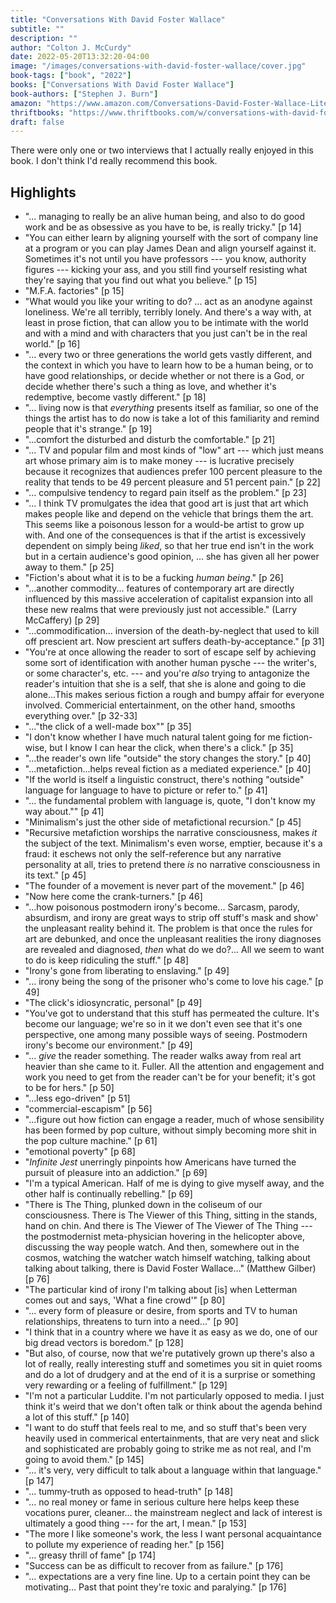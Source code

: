 ```yaml
---
title: "Conversations With David Foster Wallace"
subtitle: ""
description: ""
author: "Colton J. McCurdy"
date: 2022-05-20T13:32:20-04:00
image: "/images/conversations-with-david-foster-wallace/cover.jpg"
book-tags: ["book", "2022"]
books: ["Conversations With David Foster Wallace"]
book-authors: ["Stephen J. Burn"]
amazon: "https://www.amazon.com/Conversations-David-Foster-Wallace-Literary/dp/1617032271"
thriftbooks: "https://www.thriftbooks.com/w/conversations-with-david-foster-wallace_stephen-j-burn_burn-j-stephen/2017455/?resultid=5a5bd557-efad-430b-bea4-d45163ea057a#edition=7651672&idiq=19990590"
draft: false
---
```


There were only one or two interviews that I actually really enjoyed in this book.
I don't think I'd really recommend this book.

## Highlights

- "... managing to really be an alive human being, and also to do good work and be
as obsessive as you have to be, is really tricky." [p 14]
- "You can either learn by aligning yourself with the sort of company line at a
program or you can play James Dean and align yourself against it. Sometimes it's
not until you have professors --- you know, authority figures --- kicking your ass,
and you still find yourself resisting what they're saying that you find out what
you believe." [p 15]
- "M.F.A. factories" [p 15]
- "What would you like your writing to do? ... act as an anodyne against loneliness.
We're all terribly, terribly lonely. And there's a way with, at least in prose fiction,
that can allow you to be intimate with the world and with a mind and with characters
that you just can't be in the real world." [p 16]
- "... every two or three generations the world gets vastly different, and the context
in which you have to learn how to be a human being, or to have good relationships,
or decide whether or not there is a God, or decide whether there's such a thing
as love, and whether it's redemptive, become vastly different." [p 18]
- "... living now is that _everything_ presents itself as familiar, so one of the
things the artist has to do now is take a lot of this familiarity and remind people
that it's strange." [p 19]
- "...comfort the disturbed and disturb the comfortable." [p 21]
- "... TV and popular film and most kinds of \"low\" art --- which just means art
whose primary aim is to make money --- is lucrative precisely because it recognizes
that audiences prefer 100 percent pleasure to the reality that tends to be 49 percent
pleasure and 51 percent pain." [p 22]
- "... compulsive tendency to regard pain itself as the problem." [p 23]
- "... I think TV promulgates the idea that good art is just that art which makes
people like and depend on the vehicle that brings them the art. This seems like a
poisonous lesson for a would-be artist to grow up with. And one of the consequences
is that if the artist is excessively dependent on simply being _liked_, so that
her true end isn't in the work but in a certain audience's good opinion, ... she
has given all her power away to them." [p 25]
- "Fiction's about what it is to be a fucking _human being_." [p 26]
- "...another commodity... features of contemporary art are directly influenced
by this massive acceleration of capitalist expansion into all these new realms that
were previously just not accessible." (Larry McCaffery) [p 29]
- "...commodification... inversion of the death-by-neglect that used to kill off
prescient art. Now prescient art suffers death-by-acceptance." [p 31]
- "You're at once allowing the reader to sort of escape self by achieving some sort
of identification with another human pysche --- the writer's, or some character's, etc. ---
and you're _also_ trying to antagonize the reader's intuition that she is a self,
that she is alone and going to die alone...This makes serious fiction a rough and
bumpy affair for everyone involved. Commericial entertainment, on the other hand,
smooths everything over." [p 32-33]
- "...\"the click of a well-made box\"" [p 35]
- "I don't know whether I have much natural talent going for me fiction-wise, but
I know I can hear the click, when there's a click." [p 35]
- "...the reader's own life \"outside\" the story changes the story." [p 40]
- "...metafiction...helps reveal fiction as a mediated experience." [p 40]
- "If the world is itself a linguistic construct, there's nothing \"outside\" language
for language to have to picture or refer to." [p 41]
- "... the fundamental problem with language is, quote, \"I don't know my way about.\"" [p 41]
- "Minimalism's just the other side of metafictional recursion." [p 45]
- "Recursive metafiction worships the narrative consciousness, makes _it_ the subject
of the text. Minimalism's even worse, emptier, because it's a fraud: it eschews not
only the self-reference but any narrative personality at all, tries to pretend there
_is_ no narrative consciousness in its text." [p 45]
- "The founder of a movement is never part of the movement." [p 46]
- "Now here come the crank-turners." [p 46]
- "...how poisonous postmodern irony's become... Sarcasm, parody, absurdism, and
irony are great ways to strip off stuff's mask and show' the unpleasant reality
behind it. The problem is that once the rules for art are debunked, and once the
unpleasant realities the irony diagnoses are revealed and diagnosed, _then_ what
do we do?... All we seem to want to do is keep ridiculing the stuff." [p 48]
- "Irony's gone from liberating to enslaving." [p 49]
- "... irony being the song of the prisoner who's come to love his cage." [p 49]
- "The click's idiosyncratic, personal" [p 49]
- "You've got to understand that this stuff has permeated the culture. It's become
our language; we're so in it we don't even see that it's one perspective, one among
many possible ways of seeing. Postmodern irony's become our environment." [p 49]
- "... _give_ the reader something. The reader walks away from real art heavier
than she came to it. Fuller. All the attention and engagement and work you need to
get from the reader can't be for your benefit; it's got to be for hers." [p 50]
- "...less ego-driven" [p 51]
- "commercial-escapism" [p 56]
- "...figure out how fiction can engage a reader, much of whose sensibility has
been formed by pop culture, without simply becoming more shit in the pop culture
machine." [p 61]
- "emotional poverty" [p 68]
- "_Infinite Jest_ unerringly pinpoints how Americans have turned the pursuit of
pleasure into an addiction." [p 69]
- "I'm a typical American. Half of me is dying to give myself away, and the other
half is continually rebelling." [p 69]
- "There is The Thing, plunked down in the coliseum of our consciousness. There
is The Viewer of this Thing, sitting in the stands, hand on chin. And there is The
Viewer of The Viewer of The Thing --- the postmodernist meta-physician hovering
in the helicopter above, discussing the way people watch. And then, somewhere out
in the cosmos, watching the watcher watch himself watching, talking about talking
about talking, there is David Foster Wallace..." (Matthew Gilber) [p 76]
- "The particular kind of irony I'm talking about [is] when Letterman comes out
and says, 'What a fine crowd'" [p 80]
- "... every form of pleasure or desire, from sports and TV to human relationships,
threatens to turn into a need..." [p 90]
- "I think that in a country where we have it as easy as we do, one of our big dread
vectors is boredom." [p 128]
- "But also, of course, now that we're putatively grown up there's also a lot of
really, really interesting stuff and sometimes you sit in quiet rooms and do a lot
of drudgery and at the end of it is a surprise or something very rewarding or a
feeling of fulfillment." [p 129]
- "I'm not a particular Luddite. I'm not particularly opposed to media. I just think
it's weird that we don't often talk or think about the agenda behind a lot of this
stuff." [p 140]
- "I want to do stuff that feels real to me, and so stuff that's been very heavily
used in commerical entertainments, that are very neat and slick and sophisticated
are probably going to strike me as not real, and I'm going to avoid them." [p 145]
- "... it's very, very difficult to talk about a language within that language." [p 147]
- "... tummy-truth as opposed to head-truth" [p 148]
- "... no real money or fame in serious culture here helps keep these vocations purer,
cleaner... the mainstream neglect and lack of interest is ultimately a good thing ---
for the art, I mean." [p 153]
- "The more I like someone's work, the less I want personal acquaintance to pollute
my experience of reading her." [p 156]
- "... greasy thrill of fame" [p 174]
- "Success can be as difficult to recover from as failure." [p 176]
- "... expectations are a very fine line. Up to a certain point they can be motivating...
Past that point they're toxic and paralying." [p 176]
